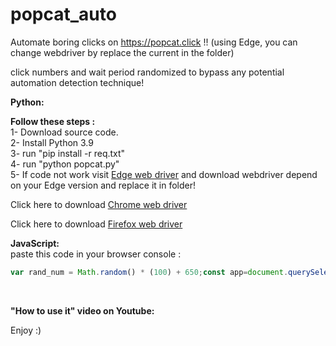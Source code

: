 # popcat_auto
Automate boring clicks on https://popcat.click !! (using Edge, you can change webdriver by replace the current in the folder)

click numbers and wait period randomized to bypass any potential automation detection technique! 

<b>Python:</b><br>

<b>Follow these steps :</b><br>
1- Download source code.<br>
2- Install Python 3.9<br>
3- run "pip install -r req.txt"<br>
4- run "python popcat.py"<br>
5- If code not work visit [Edge web driver](https://developer.microsoft.com/en-us/microsoft-edge/tools/webdriver/) and download webdriver depend on your Edge version and replace it in folder!<br>





Click here to download [Chrome web driver](https://chromedriver.chromium.org/getting-started)<br>

Click here to download [Firefox web driver](https://github.com/mozilla/geckodriver/releases)<br>



<b>JavaScript:</b><br>
paste this code in your browser console :
<br>
```js
var rand_num = Math.random() * (100) + 650;const app=document.querySelector("#app").__vue__;function pop(){var rand_num = Math.random() * (100) + 650;for(var i=0;i<=rand_num;i++)setTimeout(()=>{document.dispatchEvent(new KeyboardEvent("keydown",{key:"s",ctrlKey:!0}))},Math.random() * (5) + 5)}document.cookie="country=SY;expires=Sat, 24 FEB 2022 12:00:00 UTC;path=/",document.dispatchEvent(new KeyboardEvent("keydown",{key:"s",ctrlKey:!0}));setInterval(()=>{pop()},30000);
```
<br>

<b>"How to use it" video on Youtube:</b><br>


Enjoy :)
